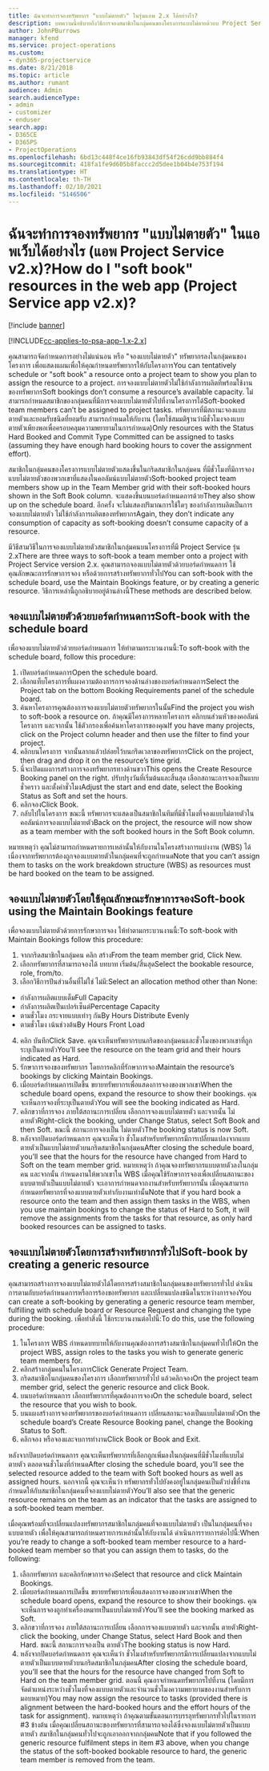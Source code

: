 ```yaml
---
title: ฉันจะทำการจองทรัพยากร "แบบไม่ตายตัว" ในรุ่นแอพ 2.x ได้อย่างไร?
description: บทความนี้อธิบายถึงวิธีการจองสมาชิกในกลุ่มคนของโครงการแบบไม่ตายด้วยบ Project Service
author: JohnPBurrows
manager: kfend
ms.service: project-operations
ms.custom:
- dyn365-projectservice
ms.date: 8/21/2018
ms.topic: article
ms.author: rumant
audience: Admin
search.audienceType:
- admin
- customizer
- enduser
search.app:
- D365CE
- D365PS
- ProjectOperations
ms.openlocfilehash: 6bd13c448f4ce16fb93843df54f26cdd9bb884f4
ms.sourcegitcommit: 418fa1fe9d605b8faccc2d5dee1b04b4e753f194
ms.translationtype: HT
ms.contentlocale: th-TH
ms.lasthandoff: 02/10/2021
ms.locfileid: "5146506"
---
```

# <a name="how-do-i-soft-book-resources-in-the-web-app-project-service-app-v2x"></a><span data-ttu-id="6f265-103">ฉันจะทำการจองทรัพยากร "แบบไม่ตายตัว" ในแอพเว็บได้อย่างไร (แอพ Project Service v2.x)?</span><span class="sxs-lookup"><span data-stu-id="6f265-103">How do I "soft book" resources in the web app (Project Service app v2.x)?</span></span>

[!include [banner](../includes/psa-now-project-operations.md)]

[!INCLUDE[cc-applies-to-psa-app-1.x-2.x](../includes/cc-applies-to-psa-app-1x-2x.md)]

<span data-ttu-id="6f265-104">คุณสามารถจัดกำหนดการอย่างไม่แน่นอน หรือ "จองแบบไม่ตายตัว" ทรัพยากรลงในกลุ่มคนของโครงการ เพื่อแสดงแผนเพื่อให้คุณกำหนดทรัพยากรให้กับโครงการ</span><span class="sxs-lookup"><span data-stu-id="6f265-104">You can tentatively schedule or "soft book" a resource onto a project team to show you plan to assign the resource to a project.</span></span> <span data-ttu-id="6f265-105">การจองแบบไม่ตายตัวไม่ใช้กำลังการผลิตที่พร้อมใช้งานของทรัพยากร</span><span class="sxs-lookup"><span data-stu-id="6f265-105">Soft bookings don’t consume a resource’s available capacity.</span></span> <span data-ttu-id="6f265-106">ไม่สามารถกำหนดสมาชิกของกลุ่มคนที่มีการจองแบบไม่ตายตัวไปที่งานโครงการได้</span><span class="sxs-lookup"><span data-stu-id="6f265-106">Soft-booked team members can’t be assigned to project tasks.</span></span> <span data-ttu-id="6f265-107">ทรัพยากรที่มีสถานะจองแบบตายตัวและยอมรับชนิดที่ยอมรับ สามารถกำหนดให้กับงาน (โดยใช้สมมติฐานว่ามีชั่วโมงจองแบบตายตัวเพียงพอเพื่อครอบคลุมความพยายามในการกำหนด)</span><span class="sxs-lookup"><span data-stu-id="6f265-107">Only resources with the Status Hard Booked and Commit Type Committed can be assigned to tasks (assuming they have enough hard booking hours to cover the assignment effort).</span></span>

<span data-ttu-id="6f265-108">สมาชิกในกลุ่มคนของโครงการแบบไม่ตายตัวแสดงขึ้นในกริดสมาชิกในกลุ่มคน ที่มีชั่วโมงที่มีการจองแบบไม่ตายตัวของพวกเขาที่แสดงในคอลัมน์แบบไม่ตายตัว</span><span class="sxs-lookup"><span data-stu-id="6f265-108">Soft-booked project team members show up in the Team Member grid with their soft-booked hours shown in the Soft Book column.</span></span> <span data-ttu-id="6f265-109">จะแสดงขึ้นบนบอร์ดกำหนดการด้วย</span><span class="sxs-lookup"><span data-stu-id="6f265-109">They also show up on the schedule board.</span></span> <span data-ttu-id="6f265-110">อีกครั้ง จะไม่แสดงปริมาณการใช้ใดๆ ของกำลังการผลิตเป็นการจองแบบไม่ตายตัว ไม่ใช้กำลังการผลิตของทรัพยากร</span><span class="sxs-lookup"><span data-stu-id="6f265-110">Again, they don’t indicate any consumption of capacity as soft-booking doesn’t consume capacity of a resource.</span></span>

<span data-ttu-id="6f265-111">มีวิธีสามวิธีในการจองแบบไม่ตายตัวสมาชิกในกลุ่มคนบนโครงการที่มี Project Service รุ่น 2.x</span><span class="sxs-lookup"><span data-stu-id="6f265-111">There are three ways to soft-book a team member onto a project with Project Service version 2.x.</span></span> <span data-ttu-id="6f265-112">คุณสามารถจองแบบไม่ตายตัวด้วยบอร์ดกำหนดการ ใช้คุณลักษณะการรักษาการจอง หรือด้วยการสร้างทรัพยากรทั่วไป</span><span class="sxs-lookup"><span data-stu-id="6f265-112">You can soft-book with the schedule board, use the Maintain Bookings feature, or by creating a generic resource.</span></span> <span data-ttu-id="6f265-113">วิธีการเหล่านี้ถูกอธิบายอยู่ด้านล่างนี้</span><span class="sxs-lookup"><span data-stu-id="6f265-113">These methods are described below.</span></span>

## <a name="soft-book-with-the-schedule-board"></a><span data-ttu-id="6f265-114">จองแบบไม่ตายตัวด้วยบอร์ดกำหนดการ</span><span class="sxs-lookup"><span data-stu-id="6f265-114">Soft-book with the schedule board</span></span>

<span data-ttu-id="6f265-115">เพื่อจองแบบไม่ตายตัวด้วยบอร์ดกำหนดการ ให้ทำตามกระบวนงานนี้:</span><span class="sxs-lookup"><span data-stu-id="6f265-115">To soft-book with the schedule board, follow this procedure:</span></span> 
1. <span data-ttu-id="6f265-116">เปิดบอร์ดกำหนดการ</span><span class="sxs-lookup"><span data-stu-id="6f265-116">Open the schedule board.</span></span>
2. <span data-ttu-id="6f265-117">เลือกแท็บโครงการที่แผงความต้องการการจองด้านล่างของบอร์ดกำหนดการ</span><span class="sxs-lookup"><span data-stu-id="6f265-117">Select the Project tab on the bottom Booking Requirements panel of the schedule board.</span></span>
3. <span data-ttu-id="6f265-118">ค้นหาโครงการคุณต้องการจองแบบไม่ตายตัวทรัพยากรในนั้น</span><span class="sxs-lookup"><span data-stu-id="6f265-118">Find the project you wish to soft-book a resource on.</span></span> <span data-ttu-id="6f265-119">ถ้าคุณมีโครงการหลายโครงการ คลิกบนส่วนหัวของคอลัมน์โครงการ และจากนั้น ใช้ตัวกรองเพื่อค้นหาโครงการของคุณ</span><span class="sxs-lookup"><span data-stu-id="6f265-119">If you have many projects, click on the Project column header and then use the filter to find your project.</span></span>
4. <span data-ttu-id="6f265-120">คลิกบนโครงการ จากนั้นลากแล้วปล่อยไว้บนกริดเวลาของทรัพยากร</span><span class="sxs-lookup"><span data-stu-id="6f265-120">Click on the project, then drag and drop it on the resource’s time grid.</span></span>
5. <span data-ttu-id="6f265-121">นี่จะเปิดแผงการสร้างการจองทรัพยากรทางด้านขวา</span><span class="sxs-lookup"><span data-stu-id="6f265-121">This opens the Create Resource Booking panel on the right.</span></span> <span data-ttu-id="6f265-122">ปรับปรุงวันที่เริ่มต้นและสิ้นสุด เลือกสถานะการจองเป็นแบบชั่วคราว และตั้งค่าชั่วโมง</span><span class="sxs-lookup"><span data-stu-id="6f265-122">Adjust the start and end date, select the Booking Status as Soft and set the hours.</span></span> 
6. <span data-ttu-id="6f265-123">คลิกจอง</span><span class="sxs-lookup"><span data-stu-id="6f265-123">Click Book.</span></span>
7. <span data-ttu-id="6f265-124">กลับไปในโครงการ ขณะนี้ ทรัพยากรจะแสดงเป็นสมาชิกในทีมที่มีชั่วโมงที่จองแบบไม่ตายตัวในคอลัมน์การจองแบบไม่ตายตัว</span><span class="sxs-lookup"><span data-stu-id="6f265-124">Back on the project, the resource will now show as a team member with the soft booked hours in the Soft Book column.</span></span>

<span data-ttu-id="6f265-125">หมายเหตุว่า คุณไม่สามารถกำหนดรายการเหล่านั้นให้กับงานในโครงสร้างการแบ่งงาน (WBS) ได้ เนื่องจากทรัพยากรต้องถูกจองแบบตายตัวในกลุ่มคนที่จะถูกกำหนด</span><span class="sxs-lookup"><span data-stu-id="6f265-125">Note that you can’t assign them to tasks on the work breakdown structure (WBS) as resources must be hard booked on the team to be assigned.</span></span>

## <a name="soft-book-using-the-maintain-bookings-feature"></a><span data-ttu-id="6f265-126">จองแบบไม่ตายตัวโดยใช้คุณลักษณะรักษาการจอง</span><span class="sxs-lookup"><span data-stu-id="6f265-126">Soft-book using the Maintain Bookings feature</span></span>

<span data-ttu-id="6f265-127">เพื่อจองแบบไม่ตายตัวด้วยการรักษาการจอง ให้ทำตามกระบวนงานนี้:</span><span class="sxs-lookup"><span data-stu-id="6f265-127">To soft-book with Maintain Bookings follow this procedure:</span></span>
1. <span data-ttu-id="6f265-128">จากกริดสมาชิกในกลุ่มคน คลิก สร้าง</span><span class="sxs-lookup"><span data-stu-id="6f265-128">From the team member grid, Click New.</span></span>
2. <span data-ttu-id="6f265-129">เลือกทรัพยากรที่สามารถจองได้ บทบาท เริ่มต้น/สิ้นสุด</span><span class="sxs-lookup"><span data-stu-id="6f265-129">Select the bookable resource, role, from/to.</span></span>
3. <span data-ttu-id="6f265-130">เลือกวิธีการปันส่วนอื่นที่ไม่ใช่ ไม่มี:</span><span class="sxs-lookup"><span data-stu-id="6f265-130">Select an allocation method other than None:</span></span>
- <span data-ttu-id="6f265-131">กำลังการผลิตแบบเต็ม</span><span class="sxs-lookup"><span data-stu-id="6f265-131">Full Capacity</span></span>
- <span data-ttu-id="6f265-132">กำลังการผลิตเป็นเปอร์เซ็นต์</span><span class="sxs-lookup"><span data-stu-id="6f265-132">Percentage Capacity</span></span>
- <span data-ttu-id="6f265-133">ตามชั่วโมง กระจายแบบเท่าๆ กัน</span><span class="sxs-lookup"><span data-stu-id="6f265-133">By Hours Distribute Evenly</span></span>
- <span data-ttu-id="6f265-134">ตามชั่วโมง เน้นช่วงต้น</span><span class="sxs-lookup"><span data-stu-id="6f265-134">By Hours Front Load</span></span>
4. <span data-ttu-id="6f265-135">คลิก บันทึก</span><span class="sxs-lookup"><span data-stu-id="6f265-135">Click Save.</span></span> <span data-ttu-id="6f265-136">คุณจะเห็นทรัพยากรบนกริดของกลุ่มคนและชั่วโมงของพวกเขาที่ถูกระบุเป็นตายตัว</span><span class="sxs-lookup"><span data-stu-id="6f265-136">You’ll see the resource on the team grid and their hours indicated as Hard.</span></span>
5. <span data-ttu-id="6f265-137">รักษาการจองของทรัพยากร โดยการคลิกที่รักษาการจอง</span><span class="sxs-lookup"><span data-stu-id="6f265-137">Maintain the resource’s bookings by clicking Maintain Bookings.</span></span>
6. <span data-ttu-id="6f265-138">เมื่อบอร์ดกำหนดการเปิดขึ้น ขยายทรัพยากรเพื่อแสดงการจองของพวกเขา</span><span class="sxs-lookup"><span data-stu-id="6f265-138">When the schedule board opens, expand the resource to show their bookings.</span></span> <span data-ttu-id="6f265-139">คุณจะเห็นการจองที่ระบุเป็นตายตัว</span><span class="sxs-lookup"><span data-stu-id="6f265-139">You will see the booking indicated as Hard.</span></span>
7. <span data-ttu-id="6f265-140">คลิกขวาที่การจอง ภายใต้สถานะการเปลี่ยน เลือกการจองแบบไม่ตายตัว และจากนั้น ไม่ตายตัว</span><span class="sxs-lookup"><span data-stu-id="6f265-140">Right-click the booking, under Change Status, select Soft Book and then Soft.</span></span> <span data-ttu-id="6f265-141">ขณะนี้ สถานะการจองเป็น ไม่ตายตัว</span><span class="sxs-lookup"><span data-stu-id="6f265-141">The booking status is now Soft.</span></span>
8. <span data-ttu-id="6f265-142">หลังจากปิดบอร์ดกำหนดการ คุณจะเห็นว่า ชั่วโมงสำหรับทรัพยากรมีการเปลี่ยนแปลงจากแบบตายตัวเป็นแบบไม่ตายตัวบนกริดสมาชิกในกลุ่มคน</span><span class="sxs-lookup"><span data-stu-id="6f265-142">After closing the schedule board, you’ll see that the hours for the resource have changed from Hard to Soft on the team member grid.</span></span>
<span data-ttu-id="6f265-143">หมายเหตุว่า ถ้าคุณจองทรัพยากรแบบตายตัวลงในกลุ่มคน และจากนั้น กำหนดงานให้พวกเขาใน WBS เมื่อคุณใช้รักษาการจองเพื่อเปลี่ยนสถานะของแบบตายตัวเป็นแบบไม่ตายตัว จะเอาการกำหนดจากงานสำหรับทรัพยากรนั้น เมื่อคุณสามารถกำหนดทรัพยากรที่จองแบบตายตัวเท่ากับงานเท่านั้น</span><span class="sxs-lookup"><span data-stu-id="6f265-143">Note that if you hard book a resource onto the team and then assign them tasks in the WBS, when you use maintain bookings to change the status of Hard to Soft, it will remove the assignments from the tasks for that resource, as only hard booked resources can be assigned to tasks.</span></span>

## <a name="soft-book-by-creating-a-generic-resource"></a><span data-ttu-id="6f265-144">จองแบบไม่ตายตัวโดยการสร้างทรัพยากรทั่วไป</span><span class="sxs-lookup"><span data-stu-id="6f265-144">Soft-book by creating a generic resource</span></span>

<span data-ttu-id="6f265-145">คุณสามารถสร้างการจองแบบไม่ตายตัวได้โดยการสร้างสมาชิกในกลุ่มคนของทรัพยากรทั่วไป ดำเนินการตามกับบอร์ดกำหนดการหรือการร้องขอทรัพยากร และเปลี่ยนแปลงชนิดในระหว่างการจอง</span><span class="sxs-lookup"><span data-stu-id="6f265-145">You can create a soft-booking by generating a generic resource team member, fulfilling with schedule board or Resource Request and changing the type during the booking.</span></span>
<span data-ttu-id="6f265-146">เพื่อทำสิ่งนี้ ใช้กระบวนงานต่อไปนี้:</span><span class="sxs-lookup"><span data-stu-id="6f265-146">To do this, use the following procedure:</span></span>

1. <span data-ttu-id="6f265-147">ในโครงการ WBS กำหนดบทบาทให้กับงานคุณต้องการสร้างสมาชิกในกลุ่มคนทั่วไปให้</span><span class="sxs-lookup"><span data-stu-id="6f265-147">On the project WBS, assign roles to the tasks you wish to generate generic team members for.</span></span>
2. <span data-ttu-id="6f265-148">คลิกสร้างกลุ่มคนในโครงการ</span><span class="sxs-lookup"><span data-stu-id="6f265-148">Click Generate Project Team.</span></span>
3. <span data-ttu-id="6f265-149">กริดสมาชิกในกลุ่มคนของโครงการ เลือกทรัพยากรทั่วไป แล้วคลิกจอง</span><span class="sxs-lookup"><span data-stu-id="6f265-149">On the project team member grid, select the generic resource and click Book.</span></span>
4. <span data-ttu-id="6f265-150">บนบอร์ดกำหนดการ เลือกทรัพยากรที่คุณต้องการจอง</span><span class="sxs-lookup"><span data-stu-id="6f265-150">On the schedule board, select the resource that you wish to book.</span></span>
5. <span data-ttu-id="6f265-151">บนแผงสร้างการจองทรัพยากรของบอร์ดกำหนดการ เปลี่ยนสถานะจองเป็นแบบไม่ตายตัว</span><span class="sxs-lookup"><span data-stu-id="6f265-151">On the schedule board’s Create Resource Booking panel, change the Booking Status to Soft.</span></span>
6. <span data-ttu-id="6f265-152">คลิกจอง หรือจองและจบการทำงาน</span><span class="sxs-lookup"><span data-stu-id="6f265-152">Click Book or Book and Exit.</span></span>

<span data-ttu-id="6f265-153">หลังจากปิดบอร์ดกำหนดการ คุณจะเห็นทรัพยากรที่เลือกถูกเพิ่มลงในกลุ่มคนที่มีชั่วโมงที่แบบไม่ตายตัว ตลอดจนชั่วโมงที่กำหนด</span><span class="sxs-lookup"><span data-stu-id="6f265-153">After closing the schedule board, you’ll see the selected resource added to the team with Soft booked hours as well as assigned hours.</span></span> <span data-ttu-id="6f265-154">นอกจากนี้ คุณจะเห็นว่า ทรัพยากรทั่วไปยังคงอยู่ในกลุ่มคนเป็นตัวบ่งชี้ที่งานกำหนดให้กับสมาชิกในกลุ่มคนที่จองแบบไม่ตายตัว</span><span class="sxs-lookup"><span data-stu-id="6f265-154">You’ll also see that the generic resource remains on the team as an indicator that the tasks are assigned to a soft-booked team member.</span></span>

<span data-ttu-id="6f265-155">เมื่อคุณพร้อมที่จะเปลี่ยนแปลงทรัพยากรสมาชิกในกลุ่มคนที่จองแบบไม่ตายตัว เป็นในกลุ่มคนที่จองแบบตายตัว เพื่อให้คุณสามารถกำหนดรายการเหล่านั้นให้กับงานได้ ดำเนินการรายการต่อไปนี้:</span><span class="sxs-lookup"><span data-stu-id="6f265-155">When you’re ready to change a soft-booked team member resource to a hard-booked team member so that you can assign them to tasks, do the following:</span></span>

1. <span data-ttu-id="6f265-156">เลือกทรัพยากร และคลิกรักษาการจอง</span><span class="sxs-lookup"><span data-stu-id="6f265-156">Select that resource and click Maintain Bookings.</span></span>
2. <span data-ttu-id="6f265-157">เมื่อบอร์ดกำหนดการเปิดขึ้น ขยายทรัพยากรเพื่อแสดงการจองของพวกเขา</span><span class="sxs-lookup"><span data-stu-id="6f265-157">When the schedule board opens, expand the resource to show their bookings.</span></span> <span data-ttu-id="6f265-158">คุณจะเห็นการจองถูกทำเครื่องหมายเป็นแบบไม่ตายตัว</span><span class="sxs-lookup"><span data-stu-id="6f265-158">You’ll see the booking marked as Soft.</span></span>
3. <span data-ttu-id="6f265-159">คลิกขวาที่การจอง ภายใต้สถานะการเปลี่ยน เลือกการจองแบบตายตัว และจากนั้น ตายตัว</span><span class="sxs-lookup"><span data-stu-id="6f265-159">Right-click the booking, under Change Status, select Hard Book and then Hard.</span></span> <span data-ttu-id="6f265-160">ขณะนี้ สถานะการจองเป็น ตายตัว</span><span class="sxs-lookup"><span data-stu-id="6f265-160">The booking status is now Hard.</span></span>
4. <span data-ttu-id="6f265-161">หลังจากปิดบอร์ดกำหนดการ คุณจะเห็นว่า ชั่วโมงสำหรับทรัพยากรมีการเปลี่ยนแปลงจากแบบไม่ตายตัวเป็นแบบตายตัวบนกริดสมาชิกในกลุ่มคน</span><span class="sxs-lookup"><span data-stu-id="6f265-161">After closing the schedule board, you’ll see that the hours for the resource have changed from Soft to Hard on the team member grid.</span></span> <span data-ttu-id="6f265-162">ตอนนี้ คุณอาจกำหนดทรัพยากรไปที่งาน (โดยมีการจัดตำแหน่งระหว่างชั่วโมงที่จองแบบตายตัวและจำนวนชั่วโมงความพยายามของงานสำหรับการมอบหมาย)</span><span class="sxs-lookup"><span data-stu-id="6f265-162">You may now assign the resource to tasks (provided there is alignment between the hard-booked hours and the effort hours of the task for assignment).</span></span> <span data-ttu-id="6f265-163">หมายเหตุว่า ถ้าคุณตามขั้นตอนการบรรลุทรัพยากรทั่วไปในรายการ #3 ข้างต้น เมื่อคุณเปลี่ยนสถานะของทรัพยากรที่สามารถจองได้ซึ่งจองแบบไม่ตายตัวเป็นแบบตายตัว สมาชิกในกลุ่มคนทั่วไปจะถูกเอาออกจากกลุ่มคน</span><span class="sxs-lookup"><span data-stu-id="6f265-163">Note that if you followed the generic resource fulfilment steps in item #3 above, when you change the status of the soft-booked bookable resource to hard, the generic team member is removed from the team.</span></span>
